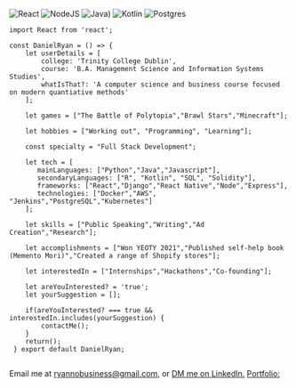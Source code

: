 ![React](https://img.shields.io/badge/react-%2320232a.svg?style=for-the-badge&logo=react&logoColor=%2361DAFB) ![NodeJS](https://img.shields.io/badge/node.js-6DA55F?style=for-the-badge&logo=node.js&logoColor=white) ![Java](https://img.shields.io/badge/java-%23ED8B00.svg?style=for-the-badge&logo=openjdk&logoColor=white)) ![Kotlin](https://img.shields.io/badge/kotlin-%237F52FF.svg?style=for-the-badge&logo=kotlin&logoColor=white) ![Postgres](https://img.shields.io/badge/postgres-%23316192.svg?style=for-the-badge&logo=postgresql&logoColor=white) 
```
import React from 'react';

const DanielRyan = () => {
    let userDetails = [
        college: 'Trinity College Dublin',
        course: 'B.A. Management Science and Information Systems Studies',
        whatIsThat?: 'A computer science and business course focused on modern quantiative methods'
    ];
    
    let games = ["The Battle of Polytopia","Brawl Stars","Minecraft"];
    
    let hobbies = ["Working out", "Programming", "Learning"];
    
    const specialty = "Full Stack Development";
    
    let tech = [
       mainLanguages: ["Python","Java","Javascript"],
       secondaryLanguages: ["R", "Kotlin", "SQL", "Solidity"],
       frameworks: ["React","Django","React Native","Node","Express"],
       technologies: ["Docker","AWS", "Jenkins","PostgreSQL","Kubernetes"]
    ];
    
    let skills = ["Public Speaking","Writing","Ad Creation","Research"];
    
    let accomplishments = ["Won YEOTY 2021","Published self-help book (Memento Mori)","Created a range of Shopify stores"];
       
    let interestedIn = ["Internships","Hackathons","Co-founding"];  
    
    let areYouInterested? = 'true';
    let yourSuggestion = [];
    
    if(areYouInterested? === true && interestedIn.includes(yourSuggestion) {
        contactMe();
    }
    return();
 } export default DanielRyan;
    
```
Email me at [ryannobusiness@gmail.com](mailto:ryannobusiness@gmail.com), or [DM me on LinkedIn.](https://www.linkedin.com/in/daniel-ryan-8957a5186/)
[Portfolio:](https://realryanno2022.github.io/)
    


